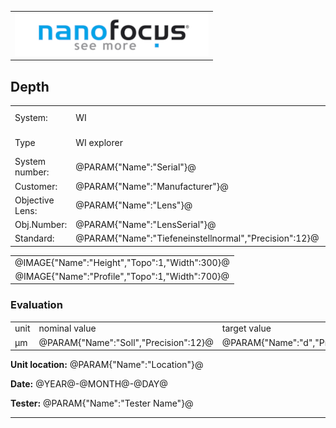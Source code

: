 <!--   EvalAlgoName=grooveA2 -->



||
|-:|
|![](logo.png)|

## Depth



|||||
|-|-|-|-|
|System: |  WI |Calibration instruction:| VDI/VDE 2655 Part 1.2|
|Type|   WI explorer| Certificate number: |@PARAM{"Name":"Serial"}@-@YEAR@@MONTH@@DAY@|
|System number:| @PARAM{"Name":"Serial"}@|||
|Customer:| @PARAM{"Name":"Manufacturer"}@|||
|Objective Lens: |@PARAM{"Name":"Lens"}@|||
|Obj.Number:| @PARAM{"Name":"LensSerial"}@|||
|Standard: |@PARAM{"Name":"Tiefeneinstellnormal","Precision":12}@|||

 


||
|:-:|
|@IMAGE{"Name":"Height","Topo":1,"Width":300}@|
|@IMAGE{"Name":"Profile","Topo":1,"Width":700}@|

 


### Evaluation

|||||||
|-|-|-|-|-|-|
|unit|nominal value|target value| tolerance +/-| status |
| µm| @PARAM{"Name":"Soll","Precision":12}@|  @PARAM{"Name":"d","Precision":5}@|  @PARAM{"Name":"delta_Tiefe","Precision":5}@| <span id="control"> Ok</span>|
 

__Unit location:__ @PARAM{"Name":"Location"}@

__Date:__ @YEAR@-@MONTH@-@DAY@ 

__Tester:__ @PARAM{"Name":"Tester Name"}@

--- 


<div id="sumresults">  </div>

<script>

var PARAM = @PJSON{"Set":0}@;
var META = @MJSON{"Set":0}@;


var value =   @PARAM{"Name":"d","Precision":3}@;
var nominal = @PARAM{"Name":"Soll","Precision":6}@;
var tolerance = @PARAM{"Name":"delta_Tiefe","Precision":5}@; 
var status = ""; 



if(  value < nominal-tolerance || value > nominal+tolerance) 
{
  status = "not Ok";
} 
else
{
  status = "Ok";
}
document.getElementById("control").innerHTML = status;



var key = document.title;
var length = 0;
 
if(sessionStorage.getItem(key)) 
{
   length =  parseInt(sessionStorage.getItem(key));
 
} 

sessionStorage.setItem(key+length, JSON.stringify(PARAM));

length = length+1;
sessionStorage.setItem(key,length);



let table = document.createElement("table");
var row = null;
var head = table.insertRow();
head.insertCell().textContent = "";
head.insertCell().textContent = "";

var average =0.0;
for(let i = 0; i<length;++i)
{
    
	var data = JSON.parse(sessionStorage.getItem(key+i.toString()));
	
	row = table.insertRow();  // DOM method for creating table rows
    row.insertCell().textContent =  i.toString();      
    row.insertCell().textContent =  data["d"].value;
	
	average += data["d"].value;
   
	 
}
 
 row = table.insertRow();  // DOM method for creating table rows
 row.insertCell().textContent =  "Mittelwert";      
 if(length >0 ) row.insertCell().textContent =  (average/length).toFixed(6);
	
// Adding the entire table to the   tag
document.getElementById("sumresults").appendChild(table);


let btn = document.createElement("button");
btn.id ="b1";
btn.innerHTML = "Reset Table";
btn.onclick = function () {
	 
  sessionStorage.setItem(key,0);
  window.location.reload(true);
};

document.getElementById("sumresults").appendChild(btn);


 var Result = {"value":0,"nominal":0,"status":"","timestamp":0};

Result["value"] = value ;
Result["nominal"] = nominal ;
Result["status"] = status ;
Result["timestamp"] = Date.now();
sessionStorage.setItem(document.title+"Result", JSON.stringify(Result));


</script>

 